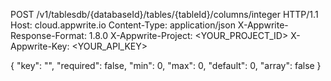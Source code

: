 POST /v1/tablesdb/{databaseId}/tables/{tableId}/columns/integer HTTP/1.1
Host: cloud.appwrite.io
Content-Type: application/json
X-Appwrite-Response-Format: 1.8.0
X-Appwrite-Project: <YOUR_PROJECT_ID>
X-Appwrite-Key: <YOUR_API_KEY>

{
  "key": "",
  "required": false,
  "min": 0,
  "max": 0,
  "default": 0,
  "array": false
}
